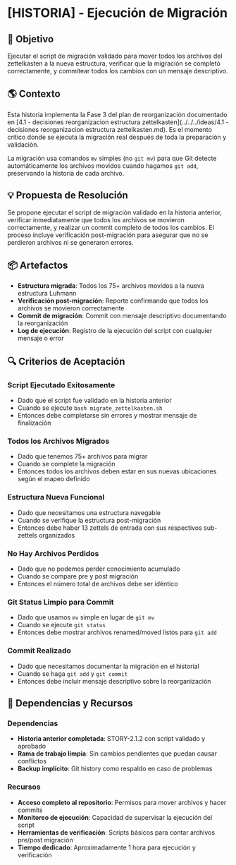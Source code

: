 # [HISTORIA] - Ejecución de Migración

## 🎯 Objetivo

Ejecutar el script de migración validado para mover todos los archivos del zettelkasten a la nueva estructura, verificar que la migración se completó correctamente, y commitear todos los cambios con un mensaje descriptivo.

## 🌎 Contexto

Esta historia implementa la Fase 3 del plan de reorganización documentado en [4.1 - decisiones reorganizacion estructura zettelkasten](../../../ideas/4.1 - decisiones reorganizacion estructura zettelkasten.md). Es el momento crítico donde se ejecuta la migración real después de toda la preparación y validación.

La migración usa comandos `mv` simples (no `git mv`) para que Git detecte automáticamente los archivos movidos cuando hagamos `git add`, preservando la historia de cada archivo.

## 💡 Propuesta de Resolución

Se propone ejecutar el script de migración validado en la historia anterior, verificar inmediatamente que todos los archivos se movieron correctamente, y realizar un commit completo de todos los cambios. El proceso incluye verificación post-migración para asegurar que no se perdieron archivos ni se generaron errores.

## 📦 Artefactos

- **Estructura migrada**: Todos los 75+ archivos movidos a la nueva estructura Luhmann
- **Verificación post-migración**: Reporte confirmando que todos los archivos se movieron correctamente
- **Commit de migración**: Commit con mensaje descriptivo documentando la reorganización
- **Log de ejecución**: Registro de la ejecución del script con cualquier mensaje o error

## 🔍 Criterios de Aceptación

### Script Ejecutado Exitosamente
- Dado que el script fue validado en la historia anterior
- Cuando se ejecute `bash migrate_zettelkasten.sh`
- Entonces debe completarse sin errores y mostrar mensaje de finalización

### Todos los Archivos Migrados
- Dado que tenemos 75+ archivos para migrar
- Cuando se complete la migración
- Entonces todos los archivos deben estar en sus nuevas ubicaciones según el mapeo definido

### Estructura Nueva Funcional
- Dado que necesitamos una estructura navegable
- Cuando se verifique la estructura post-migración
- Entonces debe haber 13 zettels de entrada con sus respectivos sub-zettels organizados

### No Hay Archivos Perdidos
- Dado que no podemos perder conocimiento acumulado
- Cuando se compare pre y post migración
- Entonces el número total de archivos debe ser idéntico

### Git Status Limpio para Commit
- Dado que usamos `mv` simple en lugar de `git mv`
- Cuando se ejecute `git status`
- Entonces debe mostrar archivos renamed/moved listos para `git add`

### Commit Realizado
- Dado que necesitamos documentar la migración en el historial
- Cuando se haga `git add` y `git commit`
- Entonces debe incluir mensaje descriptivo sobre la reorganización

## 🔗 Dependencias y Recursos

### Dependencias

- **Historia anterior completada**: STORY-2.1.2 con script validado y aprobado
- **Rama de trabajo limpia**: Sin cambios pendientes que puedan causar conflictos
- **Backup implícito**: Git history como respaldo en caso de problemas

### Recursos

- **Acceso completo al repositorio**: Permisos para mover archivos y hacer commits
- **Monitoreo de ejecución**: Capacidad de supervisar la ejecución del script
- **Herramientas de verificación**: Scripts básicos para contar archivos pre/post migración
- **Tiempo dedicado**: Aproximadamente 1 hora para ejecución y verificación
